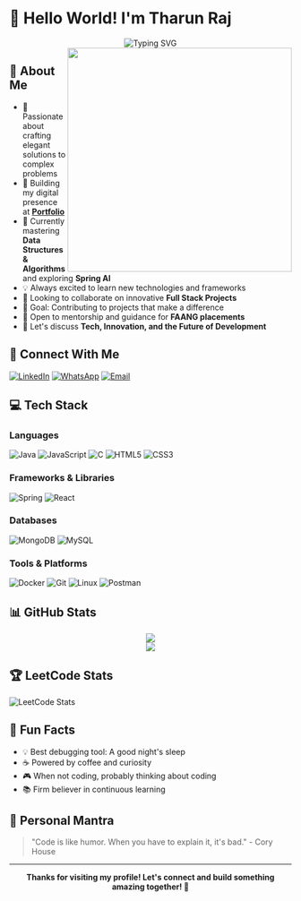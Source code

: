 # 👋 Hello World! I'm Tharun Raj  

<div align="center">
  <img src="https://readme-typing-svg.demolab.com?font=Fira+Code&duration=3000&pause=1000&color=2F81F7&center=true&vCenter=true&width=435&lines=Full+Stack+Developer;Tech+Innovation+Enthusiast;Problem+Solver;Open+Source+Contributor;Always+Learning%2C+Always+Growing" alt="Typing SVG" />
</div>

<img align="right" width="400" src="https://cdn.dribbble.com/users/1059583/screenshots/4171367/coding-freak.gif">

## 💫 About Me
- 🚀 Passionate about crafting elegant solutions to complex problems
- 🔭 Building my digital presence at [**Portfolio**](https://portfolio-sm3c.onrender.com/)
- 🌱 Currently mastering **Data Structures & Algorithms** and exploring **Spring AI**
- 💡 Always excited to learn new technologies and frameworks
- 👯 Looking to collaborate on innovative **Full Stack Projects**
- 🎯 Goal: Contributing to projects that make a difference
- 🤝 Open to mentorship and guidance for **FAANG placements**
- 💬 Let's discuss **Tech, Innovation, and the Future of Development**

## 🤝 Connect With Me
[![LinkedIn](https://img.shields.io/badge/LinkedIn-0077B5?style=for-the-badge&logo=linkedin&logoColor=white)](https://www.linkedin.com/in/tharun-raj-726360252/)
[![WhatsApp](https://img.shields.io/badge/WhatsApp-25D366?style=for-the-badge&logo=whatsapp&logoColor=white)](https://wa.me/7010791192)
[![Email](https://img.shields.io/badge/Email-D14836?style=for-the-badge&logo=gmail&logoColor=white)](mailto:tharunraj2023@gmail.com)

## 💻 Tech Stack
<div align="left">
  
### Languages
![Java](https://img.shields.io/badge/java-%23ED8B00.svg?style=for-the-badge&logo=openjdk&logoColor=white)
![JavaScript](https://img.shields.io/badge/javascript-%23323330.svg?style=for-the-badge&logo=javascript&logoColor=%23F7DF1E)
![C](https://img.shields.io/badge/c-%2300599C.svg?style=for-the-badge&logo=c&logoColor=white)
![HTML5](https://img.shields.io/badge/html5-%23E34F26.svg?style=for-the-badge&logo=html5&logoColor=white)
![CSS3](https://img.shields.io/badge/css3-%231572B6.svg?style=for-the-badge&logo=css3&logoColor=white)

### Frameworks & Libraries
![Spring](https://img.shields.io/badge/spring-%236DB33F.svg?style=for-the-badge&logo=spring&logoColor=white)
![React](https://img.shields.io/badge/react-%2320232a.svg?style=for-the-badge&logo=react&logoColor=%2361DAFB)

### Databases
![MongoDB](https://img.shields.io/badge/MongoDB-%234ea94b.svg?style=for-the-badge&logo=mongodb&logoColor=white)
![MySQL](https://img.shields.io/badge/mysql-%2300f.svg?style=for-the-badge&logo=mysql&logoColor=white)

### Tools & Platforms
![Docker](https://img.shields.io/badge/docker-%230db7ed.svg?style=for-the-badge&logo=docker&logoColor=white)
![Git](https://img.shields.io/badge/git-%23F05033.svg?style=for-the-badge&logo=git&logoColor=white)
![Linux](https://img.shields.io/badge/Linux-FCC624?style=for-the-badge&logo=linux&logoColor=black)
![Postman](https://img.shields.io/badge/Postman-FF6C37?style=for-the-badge&logo=postman&logoColor=white)
</div>

## 📊 GitHub Stats
<div align="center">
  
![](https://github-readme-streak-stats.herokuapp.com/?user=Tharunraj-U&theme=tokyonight&hide_border=false)<br/>
![](https://github-readme-stats.vercel.app/api/top-langs/?username=Tharunraj-U&theme=tokyonight&hide_border=false&include_all_commits=true&count_private=true&layout=compact)
</div>

## 🏆 LeetCode Stats
![LeetCode Stats](https://leetcode.panchajanya.dev/Tharunraj-U?theme=dark&font=Courier%20New)

## 🌟 Fun Facts
- 💡 Best debugging tool: A good night's sleep
- ☕ Powered by coffee and curiosity
- 🎮 When not coding, probably thinking about coding
- 📚 Firm believer in continuous learning

## 📌 Personal Mantra
> "Code is like humor. When you have to explain it, it's bad." - Cory House

---
<div align="center">
  <b>Thanks for visiting my profile! Let's connect and build something amazing together! 🚀</b>
</div>

